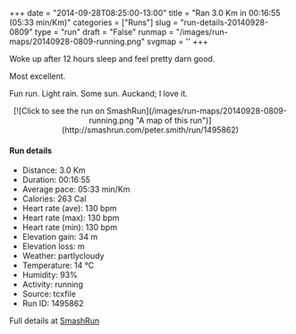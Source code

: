 +++
date = "2014-09-28T08:25:00-13:00"
title = "Ran 3.0 Km in 00:16:55 (05:33 min/Km)"
categories = ["Runs"]
slug = "run-details-20140928-0809"
type = "run"
draft = "False"
runmap = "/images/run-maps/20140928-0809-running.png"
svgmap = '<polyline points="0 54, 8 46, 22 47, 37 27, 65 44, 67 44, 74 46, 90 49, 100 73, 91 50, 81 46, 65 43, 39 27, 31 37, 22 47, 10 45, 7 46">'
+++

Woke up after 12 hours sleep and feel pretty darn good. 

Most excellent. 

Fun run. Light rain. Some sun. Auckand; I love it. 





<!--more-->

<center>
[![Click to see the run on SmashRun](/images/run-maps/20140928-0809-running.png "A map of this run")](http://smashrun.com/peter.smith/run/1495862)
</center>

#### Run details

* Distance: 3.0 Km
* Duration: 00:16:55
* Average pace: 05:33 min/Km
* Calories: 263 Cal
* Heart rate (ave): 130 bpm
* Heart rate (max): 130 bpm
* Heart rate (min): 130 bpm
* Elevation gain: 34 m
* Elevation loss:  m
* Weather: partlycloudy
* Temperature: 14 &deg;C
* Humidity: 93%
* Activity: running
* Source: tcxfile
* Run ID: 1495862

Full details at [SmashRun](http://smashrun.com/peter.smith/run/1495862)